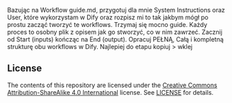 Bazując na Workflow guide.md, przygotuj dla mnie System Instructions oraz User, które wykorzystam w Dify oraz rozpisz mi to tak jakbym mógł po prostu zacząć tworzyć te workflows. Trzymaj się mocno guide. Każdy proces to osobny plik z opisem jak go stworzyć, co w nim zawrzeć. Zacznij od Start (inputs) kończąc na End (output). Opracuj PEŁNĄ, Całą i kompletną strukturę obu workflows w Dify. Najlepiej do etapu kopiuj > wklej

## License

The contents of this repository are licensed under the [Creative Commons Attribution-ShareAlike 4.0 International](https://creativecommons.org/licenses/by-sa/4.0/) license. See [LICENSE](LICENSE) for details.
